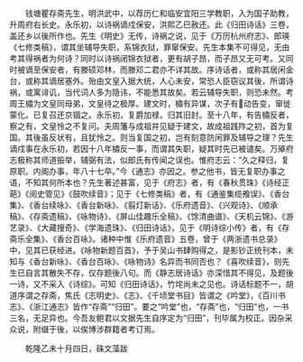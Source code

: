 <!-- { "loadSidebar": true } -->
　　钱塘瞿存斋先生，明洪武中，以荐历仁和临安宜阳三学教职，入为国子助教，升周府右长史。永乐初，以诗祸谪戍保安，洪熙乙巳赦还。此《归田诗话》三卷，盖还乡以後所作也。先生《明史》无传，诗祸之说，见于《万历杭州府志》、郎瑛《七修类稿》，谓其坐辅导失职，系锦衣狱，罪窜保安。先生本集不可得见，无由考其得祸者为何诗？同时以诗祸闭锦衣狱者，更有胡子昂，而子昂又无可考。又同时被谪至保安者，有滕硕邓林，而滕邓二君亦不详其故。序诗话者，或称其居闲金台，或称其谪居塞外。殆由文皇入据大统，人心未安，常恐人臣窃议其後，所谓诗祸，或寓诽讥，当代词人多为隐讳，不能悉其故矣。若云辅导失职，则恐未然。考周王橚为文皇同母弟，文皇待之极厚。建文时，橚有异谋，次子有动告变，窜徙蒙化。已复召还京锢之。永乐初，复爵加禄，归其旧封。至十八年，有告橚反者，察之有，文皇怜之不复问。夫周籓与成祖并见疑于建文，故成祖践阼之初，首为复国。其後虽反状有，且犹怜之。则当复国之初，岂有刻意防闲罪及辅导之理？先生谪戍事在永乐初，若因十八年橚反一事，而谓其失职，疑其时先已被谴矣。万厣府志极称其师道振举，辅弼有法，似郎氏有传闻之误也。惟府志云：“久之释归，复原职。内阁办事，年八十七卒。”今《通志》亦因之。参之他书，皆无复职办事之语，不知其何所本也？先生著述甚富，见于《府志》者，有《春秋贯珠》《诗经正葩》《阅史管见》《鼓吹续音》；见于《七修类稿》者，有《通鉴集缆飧误》、《香台集》、《香台续咏》、《香台新咏》、《翦灯新话》、《乐府遗音》、《兴观诗》、《顺承稿》、《存斋遗稿》、《咏物诗》、《屏山佳趣乐全稿》、《馀清曲谱》、《天机云锦》、《游艺录》、《大藏搜奇》、《学海遗珠》、《归田诗话》，见于《明诗综小传》者，有《存斋乐全集》、《香台百咏》。诸种中惟《乐府遗音》五卷，曾于《两浙遗书总录》中，见其已获经进。《咏物新题百首》，予于吴山书肆购得之，是影钞正统刊本，未知与《香台新咏》、《香台百咏》、《咏物诗》名异而书同否也？《喜吹续音》，则先生已自言其散失不存，仅存题後八句。而《静志居诗话》亦深惜其不得见，及题後一诗，又不采入《诗综》。可知《归田诗话》，竹垞尚未之见也。诗话标题不一，胡道序谓之存斋，焦氏《志明史》、《志》、《千顷堂书目》皆谓之《吟堂》，《百川书志》、《浙江通志》皆作“存斋”“归田”。要之“吟堂”也，“存斋”也，“归田”也，一书三名，无足异也。今吾友鲍君以文据先生自序定为“归田”，刊毕属为校正。因杂采众说，附缀于後，以俟博涉群籍者考订焉。

　　乾隆乙未十月四日，硃文藻跋 
